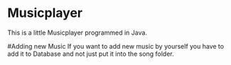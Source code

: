 # Musicplayer
This is a little Musicplayer programmed in Java.

#Adding new Music
If you want to add new music by yourself you have to add it to Database and not just put it into the song folder.
